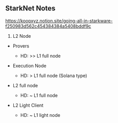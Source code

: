## StarkNet Notes

https://koopxyz.notion.site/going-all-in-starkware-f250983d562c454384384a5408bddf9c

1. L2 Node
 - Provers
   - HD: >> L1 full node

 - Execution Node
   - HD: > L1 full node (Solana type)

 - L2 full node
   - HD: ~ L1 full node
 		
 - L2 Light Client
   - HD: ~ L1 light node 
